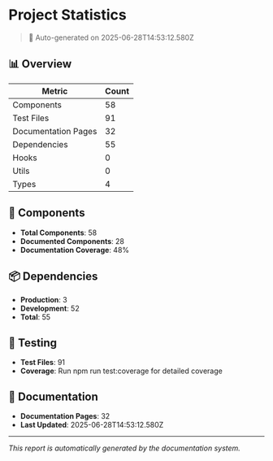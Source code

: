 # Project Statistics

> 🤖 Auto-generated on 2025-06-28T14:53:12.580Z

## 📊 Overview

| Metric | Count |
|--------|-------|
| Components | 58 |
| Test Files | 91 |
| Documentation Pages | 32 |
| Dependencies | 55 |
| Hooks | 0 |
| Utils | 0 |
| Types | 4 |

## 🧩 Components

- **Total Components**: 58
- **Documented Components**: 28
- **Documentation Coverage**: 48%

## 📦 Dependencies

- **Production**: 3
- **Development**: 52
- **Total**: 55

## 🧪 Testing

- **Test Files**: 91
- **Coverage**: Run npm run test:coverage for detailed coverage

## 📝 Documentation

- **Documentation Pages**: 32
- **Last Updated**: 2025-06-28T14:53:12.580Z

---

*This report is automatically generated by the documentation system.*
